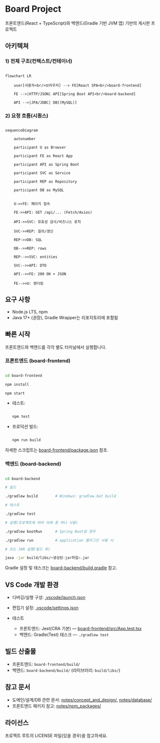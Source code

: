 # Board Project

프론트엔드(React + TypeScript)와 백엔드(Gradle 기반 JVM 앱) 기반의 게시판 프로젝트

## 아키텍쳐

### 1) 전체 구조(컨텍스트/컨테이너)

```mermaid

flowchart LR

    user[사용자<br/>브라우저] --> FE[React SPA<br/>board-frontend]

    FE -->|HTTP/JSON| API[Spring Boot API<br/>board-backend]

    API -->|JPA/JDBC| DB[(MySQL)]

```

### 2) 요청 흐름(시퀀스)

```mermaid

sequenceDiagram

    autonumber

    participant U as Browser

    participant FE as React App

    participant API as Spring Boot

    participant SVC as Service

    participant REP as Repository

    participant DB as MySQL


    U->>FE: 페이지 접속

    FE->>API: GET /api/... (Fetch/Axios)

    API->>SVC: 유효성 검사/비즈니스 로직

    SVC->>REP: 질의/갱신

    REP->>DB: SQL

    DB-->>REP: rows

    REP-->>SVC: entities

    SVC-->>API: DTO

    API-->>FE: 200 OK + JSON

    FE-->>U: 렌더링

```

## 요구 사항

- Node.js LTS, npm
- Java 17+ (권장), Gradle Wrapper는 리포지토리에 포함됨

## 빠른 시작

프론트엔드와 백엔드를 각각 별도 터미널에서 실행합니다.

### 프론트엔드 (board-frontend)

```sh

cd board-frontend

npm install

npm start

```

- 테스트:

  ```sh

  npm test

  ```
- 프로덕션 빌드:

  ```sh

  npm run build

  ```

자세한 스크립트는 [board-frontend/package.json](board-frontend/package.json) 참조.

### 백엔드 (board-backend)

```sh

cd board-backend

# 빌드

./gradlew build        # Windows: gradlew.bat build

# 테스트

./gradlew test

# 실행(프로젝트에 따라 아래 중 하나 사용)

./gradlew bootRun      # Spring Boot일 경우

./gradlew run          # application 플러그인 사용 시

# 또는 JAR 실행(빌드 후)

java -jar build/libs/<생성된-jar파일>.jar

```

Gradle 설정 및 태스크는 [board-backend/build.gradle](board-backend/build.gradle) 참고.

## VS Code 개발 환경

- 디버깅/실행 구성: [.vscode/launch.json](.vscode/launch.json)
- 편집기 설정: [.vscode/settings.json](.vscode/settings.json)
- 테스트

  - 프론트엔드: Jest(CRA 기본) — [board-frontend/src/App.test.tsx](board-frontend/src/App.test.tsx)
  - 백엔드: Gradle(Test) 태스크 — `./gradlew test`

## 빌드 산출물

- 프론트엔드: `board-frontend/build/`
- 백엔드: `board-backend/build/` (라이브러리: `build/libs/`)

## 참고 문서

- 도메인/설계/DB 관련 문서: [notes/concept_and_design/](notes/concept_and_design), [notes/database/](notes/database)
- 프론트엔드 패키지 참고: [notes/npm_packages/](notes/npm_packages)

## 라이선스

프로젝트 루트의 LICENSE 파일(있을 경우)을 참고하세요.

<style>#mermaid-1755103007581{font-family:sans-serif;font-size:16px;fill:#333;}#mermaid-1755103007581 .error-icon{fill:#552222;}#mermaid-1755103007581 .error-text{fill:#552222;stroke:#552222;}#mermaid-1755103007581 .edge-thickness-normal{stroke-width:2px;}#mermaid-1755103007581 .edge-thickness-thick{stroke-width:3.5px;}#mermaid-1755103007581 .edge-pattern-solid{stroke-dasharray:0;}#mermaid-1755103007581 .edge-pattern-dashed{stroke-dasharray:3;}#mermaid-1755103007581 .edge-pattern-dotted{stroke-dasharray:2;}#mermaid-1755103007581 .marker{fill:#333333;}#mermaid-1755103007581 .marker.cross{stroke:#333333;}#mermaid-1755103007581 svg{font-family:sans-serif;font-size:16px;}#mermaid-1755103007581 .label{font-family:sans-serif;color:#333;}#mermaid-1755103007581 .label text{fill:#333;}#mermaid-1755103007581 .node rect,#mermaid-1755103007581 .node circle,#mermaid-1755103007581 .node ellipse,#mermaid-1755103007581 .node polygon,#mermaid-1755103007581 .node path{fill:#ECECFF;stroke:#9370DB;stroke-width:1px;}#mermaid-1755103007581 .node .label{text-align:center;}#mermaid-1755103007581 .node.clickable{cursor:pointer;}#mermaid-1755103007581 .arrowheadPath{fill:#333333;}#mermaid-1755103007581 .edgePath .path{stroke:#333333;stroke-width:1.5px;}#mermaid-1755103007581 .flowchart-link{stroke:#333333;fill:none;}#mermaid-1755103007581 .edgeLabel{background-color:#e8e8e8;text-align:center;}#mermaid-1755103007581 .edgeLabel rect{opacity:0.5;background-color:#e8e8e8;fill:#e8e8e8;}#mermaid-1755103007581 .cluster rect{fill:#ffffde;stroke:#aaaa33;stroke-width:1px;}#mermaid-1755103007581 .cluster text{fill:#333;}#mermaid-1755103007581 div.mermaidTooltip{position:absolute;text-align:center;max-width:200px;padding:2px;font-family:sans-serif;font-size:12px;background:hsl(80,100%,96.2745098039%);border:1px solid #aaaa33;border-radius:2px;pointer-events:none;z-index:100;}#mermaid-1755103007581:root{--mermaid-font-family:sans-serif;}#mermaid-1755103007581:root{--mermaid-alt-font-family:sans-serif;}#mermaid-1755103007581 flowchart-v2{fill:apa;}</style>
